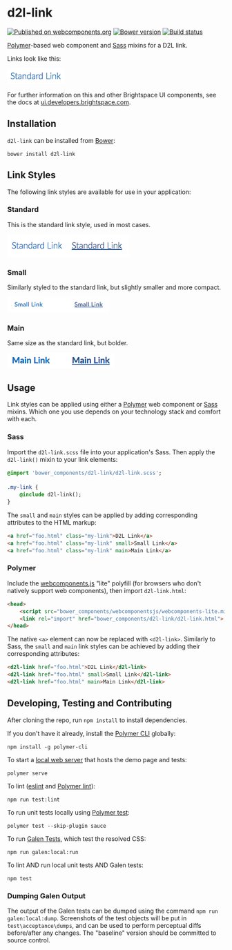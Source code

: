 # d2l-link
[![Published on webcomponents.org](https://img.shields.io/badge/webcomponents.org-published-blue.svg)](https://www.webcomponents.org/element/BrightspaceUI/link)
[![Bower version][bower-image]][bower-url]
[![Build status][ci-image]][ci-url]

[Polymer](https://www.polymer-project.org)-based web component and [Sass](http://sass-lang.com/) mixins for a D2L link.

Links look like this:

![example screenshot of link](/screenshots/overview.png?raw=true)

For further information on this and other Brightspace UI components, see the docs at [ui.developers.brightspace.com](http://ui.developers.brightspace.com/).

## Installation

`d2l-link` can be installed from [Bower][bower-url]:
```shell
bower install d2l-link
```

## Link Styles

The following link styles are available for use in your application:

### Standard

This is the standard link style, used in most cases.

![example screenshot of standard link](/screenshots/standard.png?raw=true)

### Small

Similarly styled to the standard link, but slightly smaller and more compact.

![example screenshot of small link](/screenshots/small.png?raw=true)

### Main

Same size as the standard link, but bolder.

![example screenshot of main link](/screenshots/main.png?raw=true)

## Usage

Link styles can be applied using either a [Polymer](https://www.polymer-project.org/) web component or [Sass](http://sass-lang.com/) mixins. Which one you use depends on your technology stack and comfort with each.

### Sass

Import the `d2l-link.scss` file into your application's Sass. Then apply the `d2l-link()` mixin to your link elements:

```sass
@import 'bower_components/d2l-link/d2l-link.scss';

.my-link {
	@include d2l-link();
}
```

The `small` and `main` styles can be applied by adding corresponding attributes to the HTML markup:

```html
<a href="foo.html" class="my-link">D2L Link</a>
<a href="foo.html" class="my-link" small>Small Link</a>
<a href="foo.html" class="my-link" main>Main Link</a>
```

### Polymer

Include the [webcomponents.js](http://webcomponents.org/polyfills/) "lite" polyfill (for browsers who don't natively support web components), then import `d2l-link.html`:

```html
<head>
	<script src="bower_components/webcomponentsjs/webcomponents-lite.min.js"></script>
	<link rel="import" href="bower_components/d2l-link/d2l-link.html">
</head>
```

The native `<a>` element can now be replaced with `<d2l-link>`. Similarly to Sass, the `small` and `main` link styles can be achieved by adding their corresponding attributes:

```html
<d2l-link href="foo.html">D2L Link</d2l-link>
<d2l-link href="foo.html" small>Small Link</d2l-link>
<d2l-link href="foo.html" main>Main Link</d2l-link>
```

## Developing, Testing and Contributing

After cloning the repo, run `npm install` to install dependencies.

If you don't have it already, install the [Polymer CLI](https://www.polymer-project.org/2.0/docs/tools/polymer-cli) globally:

```shell
npm install -g polymer-cli
```

To start a [local web server](https://www.polymer-project.org/2.0/docs/tools/polymer-cli-commands#serve) that hosts the demo page and tests:

```shell
polymer serve
```

To lint ([eslint](http://eslint.org/) and [Polymer lint](https://www.polymer-project.org/2.0/docs/tools/polymer-cli-commands#lint)):

```shell
npm run test:lint
```

To run unit tests locally using [Polymer test](https://www.polymer-project.org/2.0/docs/tools/polymer-cli-commands#tests):

```shell
polymer test --skip-plugin sauce
```

To run [Galen Tests](http://galenframework.com/), which test the resolved CSS:

```shell
npm run galen:local:run
```

To lint AND run local unit tests AND Galen tests:

```shell
npm test
```

### Dumping Galen Output

The output of the Galen tests can be dumped using the command `npm run galen:local:dump`. Screenshots of the test objects will be put in `test\acceptance\dumps`, and can be used to perform perceptual diffs before/after any changes. The  "baseline" version should be committed to source control.

[bower-url]: http://bower.io/search/?q=d2l-link
[bower-image]: https://badge.fury.io/bo/d2l-link.svg
[ci-image]: https://travis-ci.org/BrightspaceUI/link.svg?branch=master
[ci-url]: https://travis-ci.org/BrightspaceUI/link
